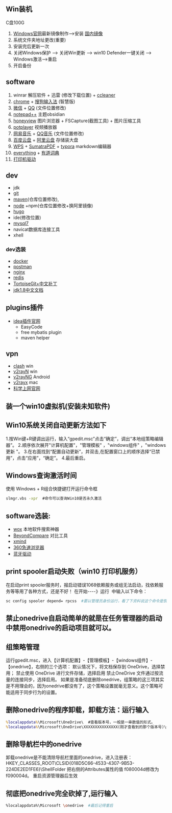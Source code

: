 ## Win装机
C盘100G
1. [Windows官网](https://www.microsoft.com/zh-cn/software-download/windows10)最新镜像制作-->安装 [国内镜像](https://msdn.itellyou.cn)
2. 系统文件夹地址更改(重要)
3. 安装完后更新一次
4. 关闭Windows保护 --> 关闭Win更新 -->  win10 Defender一键关闭 --> Windows激活-->重启
5. 开启备份
## software
1. winrar 解压软件 + 迅雷 (修改下载位置) + [ccleaner](https://www.ccleaner.com/)
2. [chrome](https://www.google.cn/intl/zh-CN/chrome) + [搜狗输入法](https://pinyin.sogou.com/zhihui) (智慧版)
3. [微信](https://weixin.qq.com) + [QQ](https://im.qq.com/) (文件位置修改)
4. [notepad++](https://notepad-plus.en.softonic.com/) 主题obsidian
5. [honeyview](https://honeyview.en.softonic.com/) 图片浏览器 + FSCapture(截图工具) + 图片压缩工具
6. [potplayer](http://potplayer.org/) 视频播放器
7. [网易音乐](https://music.163.com) + [QQ音乐](https://y.qq.com/) (文件位置修改)
8. [百度云盘](https://pan.baidu.com/download/) + [阿里云盘](https://www.aliyundrive.com/) 存储装大盘
9. [WPS](https://www.wps.cn/) + [SumatraPDF](https://www.sumatrapdfreader.org/) + [typora](https://www.typora.io/) markdown编辑器
10. [everything](https://everything.en.softonic.com/) + [有道词典](https://www.youdao.com/)
11. [打印机驱动](https://support.hp.com/cn-zh/drivers/selfservice/hp-laserjet-pro-m1136-multifunction-printer-series/5094778)
## dev
- jdk
- [git](https://git-scm.com/)
- [maven](https://archive.apache.org/dist/maven/maven-3/)(仓库位置修改),
- [node](http://nodejs.cn/) +npm(仓库位置修改+换阿里镜像)
- [hugo](https://github.com/gohugoio/hugo/releases)
- ide(修改位置)
- [mysql7](https://dev.mysql.com/downloads/mysql)
- navicat数据库连接工具
- xhell
### dev选装
- [docker](https://hub.docker.com/editions/community/docker-ce-desktop-windows)
- [postman](https://www.getpostman.com/)
- [nginx](http://nginx.org/en/download.html)
- [redis](https://github.com/microsoftarchive/redis/releases)
- [TortoiseGit+中文补丁](https://tortoisegit.org/download/)
- [jdk1.8中文文档](https://docs.oracle.com/javase/8/docs/)
## plugins插件
- [idea插件官网](https://plugins.jetbrains.com)
  - EasyCode
  - free mybatis plugin
  - maven helper
## vpn
- [clash](https://github.com/Fndroid/clash_for_windows_pkg/releases) win
- [v2rayN](https://github.com/2dust/v2rayN/releases) win
- [v2rayNG](https://github.com/2dust/v2rayNG/releases) Android
- [v2rayx](https://github.com/Cenmrev/V2RayX/releases) mac
- [科学上网官网](https://github.com/haotian-wang/google-access-helper)
## 装一个win10虚拟机(安装未知软件)
## Win10系统关闭自动更新方法如下
1.按Win键+R键调出运行，输入“gpedit.msc”点击“确定”，调出“本地组策略编辑器”。
2.顺序依次展开"计算机配置"，"管理模板" ，"windows组件" ，"windows更新 "。
3.在右面找到“配置自动更新”，并双击,在配置窗口上的顺序选择“已禁用”，点击“应用”，“确定”。
4.最后重启。
## Windows查询激活时间
使用 Windows + R组合快捷键打开运行命令框
```bat
slmgr.vbs -xpr  #命令可以查询Win10是否永久激活
```
## software选装:
- [wox](http://www.wox.one/) 本地软件搜索神器
- [BeyondCompare](http://www.scootersoftware.com/download.php) 对比工具
- [xmind](https://www.xmind.cn/)
- [360急速浏览器](https://browser.360.cn/ee)
- [蓝牙驱动](https://www.lulian.cn/download/list-122-cn.html)
## print spooler启动失败（win10 打印机服务）
在启动print spooler服务时，报启动错误1068依赖服务或组无法启动，找依赖服务等等用了各种方式，还是不好！
在开始----》运行  中输入以下命令：
``` bash
sc config spooler depend= rpcss  #要以管理员身份运行，看了下资料说这个命令是恢复系统默认的依赖关系
```
## 禁止onedrive自启动简单的就是在任务管理器的启动中禁用onedrive的启动项目就可以。
## 组策略管理
运行gpedit.msc，进入【计算机配置】-【管理模板】-【windows组件】-【onedrive】，右侧的三个选项：
默认情况下，将文档保存到 OneDrive，选择禁用；
禁止使用 OneDrive 进行文件存储，选择启用
禁止OneDrive 文件通过按流量的连接同步，选择启用。
如果是准备彻底删除onedrive，组策略的这三项其实是不用理会的，因为onedrive都没有了，这个策略设置就毫无意义。这个策略可能适用于同步行为的设置。
## 删除onedrive的程序卸载，卸载方法：运行输入
```cmd
%localappdata%\Microsoft\OneDrive\  #查看版本号，一般是一串数值的形式。
%localappdata%\Microsoft\OneDrive\XXXXXXXXXXXXXXX(刚才查看到的那个版本号)\OneDriveSetup /uninstall  #这个命令可以卸载掉大多的onedrive程序，剩余的可以自行删除（可能须要权限设置或者以管理员模式运行cmd）
```
## 删除导航栏中的onedrive
卸载onedrive是不能清除导航栏里面的onedrive，进入注册表：
HKEY_CLASSES_ROOT\CLSID\{018D5C66-4533-4307-9B53-224DE2ED1FE6}\ShellFolder
把右侧的Attributes属性的值 f080004d修改为f090004d。
重启资源管理器后生效
## 彻底把onedrive完全砍掉了,运行输入
```bash
%localappdata%\Microsoft \onedrive  #最后记得重启
```